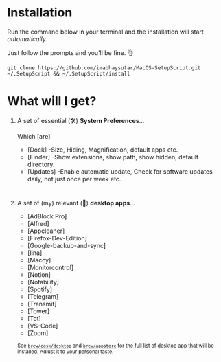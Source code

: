 
# Installation

Run the command below in your terminal and the installation will start *automatically*.

Just follow the prompts and you’ll be fine. 👌

```shell
git clone https://github.com/imabhaysutar/MacOS-SetupScript.git ~/.SetupScript && ~/.SetupScript/install
```

# What will I get?

1. A set of essential (🛠) **System Preferences**…

    Which [are]

    - [Dock]
        -Size, Hiding, Magnification, default apps etc.
    - [Finder]
        -Show extensions, show path, show hidden, default directory. 
    - [Updates]
        -Enable automatic update, Check for software updates daily, not just once per week etc.
#  

2. A set of (my) relevant (🎲) **desktop apps**…

    - [AdBlock Pro]
    - [Alfred]
    - [Appcleaner]
    - [Firefox-Dev-Edition]
    - [Google-backup-and-sync]
    - [Iina]
    - [Maccy]
    - [Monitorcontrol]
    - [Notion]
    - [Notability]
    - [Spotify]
    - [Telegram]
    - [Transmit]
    - [Tower]
    - [Tot]
    - [VS-Code]
    - [Zoom]  

    <sub>See [`brew/cask/desktop`](brew/casks/desktop) and [`brew/appstore`](brew/appstore) for the full list of desktop app that will be installed. Adjust it to your personal taste.</sub>

#    

